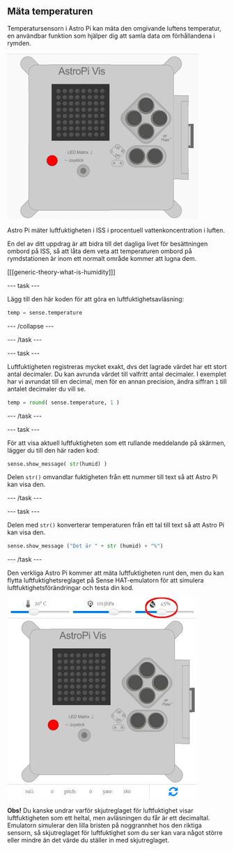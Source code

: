 ## Mäta temperaturen

Temperatursensorn i Astro Pi kan mäta den omgivande luftens temperatur, en användbar funktion som hjälper dig att samla data om förhållandena i rymden.

![Meddelande om temperaturen](images/degrees-message.gif)

Astro Pi mäter luftfuktigheten i ISS i procentuell vattenkoncentration i luften.

En del av ditt uppdrag är att bidra till det dagliga livet för besättningen ombord på ISS, så att låta dem veta att temperaturen ombord på rymdstationen är inom ett normalt område kommer att lugna dem.

[[[generic-theory-what-is-humidity]]]

\--- task \---

Lägg till den här koden för att göra en luftfuktighetsavläsning:

```python
temp = sense.temperature
```

\--- /collapse \---

\--- /task \---

\--- task \---

Luftfuktigheten registreras mycket exakt, dvs det lagrade värdet har ett stort antal decimaler. Du kan avrunda värdet till valfritt antal decimaler. I exemplet har vi avrundat till en decimal, men för en annan precision, ändra siffran ` 1 ` till antalet decimaler du vill se.

```python
temp = round( sense.temperature, 1 )
```

\--- /task \---

\--- task \---

För att visa aktuell luftfuktigheten som ett rullande meddelande på skärmen, lägger du till den här raden kod:

```python
sense.show_message( str(humid) )
```

Delen `str()` omvandlar fuktigheten från ett nummer till text så att Astro Pi kan visa den.

\--- /task \---

\--- task \---

Delen med `str()` konverterar temperaturen från ett tal till text så att Astro Pi kan visa den.

```python
sense.show_message ("Det är " + str (humid) + "%")
```

\--- /task \---

Den verkliga Astro Pi kommer att mäta luftfuktigheten runt den, men du kan flytta luftfuktighetsreglaget på Sense HAT-emulatorn för att simulera luftfuktighetsförändringar och testa din kod.

![Reglage för fuktighet](images/humidity-slider.png)

**Obs!** Du kanske undrar varför skjutreglaget för luftfuktighet visar luftfuktigheten som ett heltal, men avläsningen du får är ett decimaltal. Emulatorn simulerar den lilla bristen på noggrannhet hos den riktiga sensorn, så skjutreglaget för luftfuktighet som du ser kan vara något större eller mindre än det värde du ställer in med skjutreglaget.